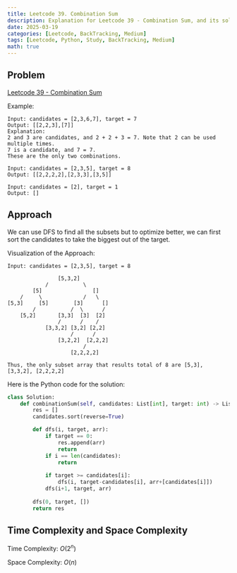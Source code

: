 ```yaml
---
title: Leetcode 39. Combination Sum
description: Explanation for Leetcode 39 - Combination Sum, and its solution in Python.
date: 2025-03-19
categories: [Leetcode, BackTracking, Medium]
tags: [Leetcode, Python, Study, BackTracking, Medium]
math: true
---
```


## Problem
[Leetcode 39 - Combination Sum](https://leetcode.com/problems/combination-sum/description/)

Example:
```
Input: candidates = [2,3,6,7], target = 7
Output: [[2,2,3],[7]]
Explanation:
2 and 3 are candidates, and 2 + 2 + 3 = 7. Note that 2 can be used multiple times.
7 is a candidate, and 7 = 7.
These are the only two combinations.

Input: candidates = [2,3,5], target = 8
Output: [[2,2,2,2],[2,3,3],[3,5]]

Input: candidates = [2], target = 1
Output: []
```

## Approach

We can use DFS to find all the subsets but to optimize better, we can first sort the candidates to take the biggest out of the target.

Visualization of the Approach:
```
Input: candidates = [2,3,5], target = 8

                [5,3,2]
            /           \
        [5]                []
    /     \             /   \
[5,3]     [5]        [3]      []
        /           /  \      / 
    [5,2]       [3,3]  [3]  [2] 
                /      /    / 
            [3,3,2] [3,2] [2,2]
                    /      /
                [3,2,2]  [2,2,2]
                        /
                    [2,2,2,2]

Thus, the only subset array that results total of 8 are [5,3], [3,3,2], [2,2,2,2]
```

Here is the Python code for the solution:
```python
class Solution:
    def combinationSum(self, candidates: List[int], target: int) -> List[List[int]]:
        res = []
        candidates.sort(reverse=True)

        def dfs(i, target, arr):
            if target == 0:
                res.append(arr)
                return
            if i == len(candidates):
                return
            
            if target >= candidates[i]:
                dfs(i, target-candidates[i], arr+[candidates[i]])
            dfs(i+1, target, arr)
        
        dfs(0, target, [])
        return res    
```
## Time Complexity and Space Complexity

Time Complexity: $O(2^n)$

Space Complexity: $O(n)$